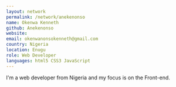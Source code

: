 ```yaml
---
layout: network
permalink: /network/anekenonso
name: Okenwa Kenneth
github: Anekenonso
website:
email: okenwanonsokenneth@gmail.com
country: Nigeria
location: Enugu
role: Web Developer
languages: html5 CSS3 JavaScript
---
```


I'm a web developer from Nigeria and my focus is on the Front-end.
